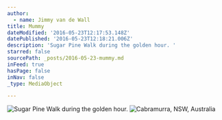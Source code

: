 ```yaml
---
author:
  - name: Jimmy van de Wall
title: Mummy
dateModified: '2016-05-23T12:17:53.148Z'
datePublished: '2016-05-23T12:18:21.006Z'
description: 'Sugar Pine Walk during the golden hour. '
starred: false
sourcePath: _posts/2016-05-23-mummy.md
inFeed: true
hasPage: false
inNav: false
_type: MediaObject

---
```

![Sugar Pine Walk during the golden hour. ](https://the-grid-user-content.s3-us-west-2.amazonaws.com/3be64b05-6a8a-40a2-8fcc-2f001e4acfa0.jpg)
![Cabramurra, NSW, Australia](https://the-grid-user-content.s3-us-west-2.amazonaws.com/74a61fd0-a286-42df-8a10-c1e08b140da0.jpg)
